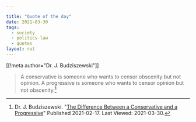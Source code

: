 ```yaml
---

title: "Quote of the day"
date: 2021-03-30
tags:
  - society
  - politics-law
  - quotes
layout: rut
---
```


[[!meta author="Dr. J. Budziszewski"]]
> A conservative is someone who wants to censor obscenity but not opinion.  A
> progressive is someone who wants to censor opinion but not
> obscenity.[^20210330-45]



[^20210330-45]: Dr. J. Budziszewski. 
    "[The Difference Between a Conservative and a Progressive](https://www.undergroundthomist.org/the-difference-between-a-conservative-and-a-progressive)"
    Published 2021-02-17. Last Viewed: 2021-03-30. 

